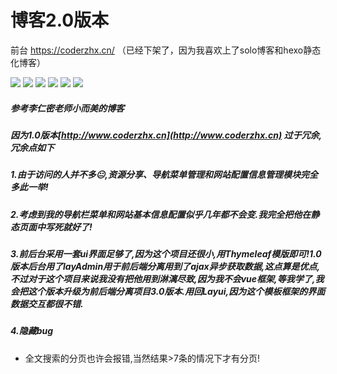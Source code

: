# 博客2.0版本

前台 https://coderzhx.cn/ （已经下架了，因为我喜欢上了solo博客和hexo静态化博客）

![](https://img.shields.io/badge/SpringBoot-2.1.5-green.svg) ![](https://img.shields.io/badge/Mybatis--blue.svg)  ![](https://img.shields.io/badge/semanticUI--yellow.svg) ![](https://img.shields.io/badge/Lunece--green.svg)  ![](https://img.shields.io/badge/Mysql-5.7-blue.svg) ![](https://img.shields.io/badge/Maven--blue.svg)

##### 参考李仁密老师小而美的博客

##### 因为1.0版本[http://www.coderzhx.cn](http://www.coderzhx.cn) 过于冗余,冗余点如下

##### 1.由于**访问的人并不多😐**,资源分享、导航菜单管理和网站配置信息管理模块完全多此一举!

##### 2.考虑到我的导航栏菜单和网站基本信息配置似乎几年都不会变.我完全把他在静态页面中写死就好了!

##### 3.前后台采用一套ui界面足够了,因为这个项目还很小,用Thymeleaf模版即可!1.0版本后台用了layAdmin用于前后端分离用到了**ajax异步获取数据,这点算是优点**,不过对于这个项目来说我没有把他用到淋漓尽致,因为**我不会vue框架**,等我学了,我会把这个版本升级为前后端分离项目3.0版本.用回Layui,因为这个模板框架的界面数据交互都很不错.

##### 4.隐藏bug

- 全文搜索的分页也许会报错,当然结果>7条的情况下才有分页!


​                                                                                 

